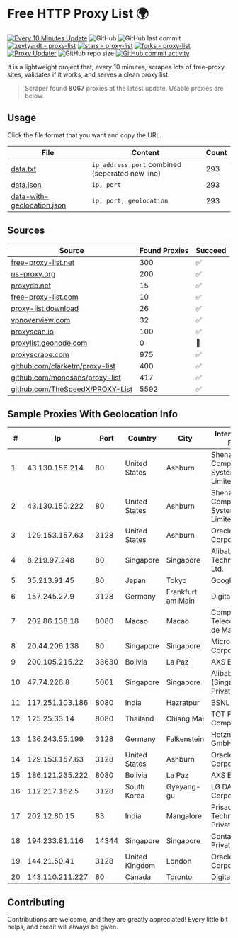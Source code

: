 
# Free HTTP Proxy List 🌍

[![Every 10 Minutes Update](https://github.com/mertguvencli/http-proxy-list/actions/workflows/main.yml/badge.svg?branch=main)](https://github.com/mertguvencli/http-proxy-list/actions/workflows/main.yml)
![GitHub](https://img.shields.io/github/license/mertguvencli/http-proxy-list)
![GitHub last commit](https://img.shields.io/github/last-commit/mertguvencli/http-proxy-list)
[![zevtyardt - proxy-list](https://img.shields.io/static/v1?label=zevtyardt&message=proxy-list&color=blue&logo=github)](https://github.com/zevtyardt/proxy-list "Go to GitHub repo")
[![stars - proxy-list](https://img.shields.io/github/stars/zevtyardt/proxy-list?style=social)](https://github.com/zevtyardt/proxy-list)
[![forks - proxy-list](https://img.shields.io/github/forks/zevtyardt/proxy-list?style=social)](https://github.com/zevtyardt/proxy-list)
[![Proxy Updater](https://github.com/zevtyardt/proxy-list/workflows/Proxy%20Updater/badge.svg)](https://github.com/zevtyardt/proxy-list/actions?query=workflow:"Proxy+Updater")
![GitHub repo size](https://img.shields.io/github/repo-size/zevtyardt/proxy-list)
[![GitHub commit activity](https://img.shields.io/github/commit-activity/m/zevtyardt/proxy-list?logo=commits)](https://github.com/zevtyardt/proxy-list/commits/main)

It is a lightweight project that, every 10 minutes, scrapes lots of free-proxy sites, validates if it works, and serves a clean proxy list.

> Scraper found **8067** proxies at the latest update. Usable proxies are below.

## Usage

Click the file format that you want and copy the URL.

|File|Content|Count|
|----|-------|-----|
|[data.txt](https://raw.githubusercontent.com/mertguvencli/http-proxy-list/main/proxy-list/data.txt)|`ip_address:port` combined (seperated new line)|293|
|[data.json](https://raw.githubusercontent.com/mertguvencli/http-proxy-list/main/proxy-list/data.json)|`ip, port`|293|
|[data-with-geolocation.json](https://raw.githubusercontent.com/mertguvencli/http-proxy-list/main/proxy-list/data-with-geolocation.json)|`ip, port, geolocation`|293|

## Sources

|Source|Found Proxies|Succeed|
|------|-------------|-------|
|[free-proxy-list.net](https://free-proxy-list.net)|300|✅|
|[us-proxy.org](https://www.us-proxy.org)|200|✅|
|[proxydb.net](http://proxydb.net)|15|✅|
|[free-proxy-list.com](https://free-proxy-list.com/?page=&port=&type%5B%5D=http&type%5B%5D=https&up_time=0&search=Search)|10|✅|
|[proxy-list.download](https://www.proxy-list.download/HTTP)|26|✅|
|[vpnoverview.com](https://vpnoverview.com/privacy/anonymous-browsing/free-proxy-servers)|32|✅|
|[proxyscan.io](https://www.proxyscan.io)|100|✅|
|[proxylist.geonode.com](https://proxylist.geonode.com/api/proxy-list?limit=300&page=1&sort_by=lastChecked&sort_type=desc&protocols=http,https)|0|🚫|
|[proxyscrape.com](https://api.proxyscrape.com/v2/?request=displayproxies&protocol=http&timeout=10000&country=all&ssl=all&anonymity=all)|975|✅|
|[github.com/clarketm/proxy-list](https://raw.githubusercontent.com/clarketm/proxy-list/master/proxy-list-raw.txt)|400|✅|
|[github.com/monosans/proxy-list](https://raw.githubusercontent.com/monosans/proxy-list/main/proxies/http.txt)|417|✅|
|[github.com/TheSpeedX/PROXY-List](https://raw.githubusercontent.com/TheSpeedX/PROXY-List/master/http.txt)|5592|✅|


## Sample Proxies With Geolocation Info

|#|Ip|Port|Country|City|Internet Service Provider|
|-|--|----|-------|----|-------------------------|
|1|43.130.156.214|80|United States|Ashburn|Shenzhen Tencent Computer Systems Company Limited|
|2|43.130.150.222|80|United States|Ashburn|Shenzhen Tencent Computer Systems Company Limited|
|3|129.153.157.63|3128|United States|Ashburn|Oracle Corporation|
|4|8.219.97.248|80|Singapore|Singapore|Alibaba (US) Technology Co., Ltd.|
|5|35.213.91.45|80|Japan|Tokyo|Google LLC|
|6|157.245.27.9|3128|Germany|Frankfurt am Main|DigitalOcean, LLC|
|7|202.86.138.18|8080|Macao|Macao|Companhia de Telecomunicacoes de Macau|
|8|20.44.206.138|80|Singapore|Singapore|Microsoft Corporation|
|9|200.105.215.22|33630|Bolivia|La Paz|AXS Bolivia S. A.|
|10|47.74.226.8|5001|Singapore|Singapore|Alibaba Cloud (Singapore) Private Limited|
|11|117.251.103.186|8080|India|Hazratpur|BSNL Internet|
|12|125.25.33.14|8080|Thailand|Chiang Mai|TOT Public Company Limited|
|13|136.243.55.199|3128|Germany|Falkenstein|Hetzner Online GmbH|
|14|129.153.157.63|3128|United States|Ashburn|Oracle Corporation|
|15|186.121.235.222|8080|Bolivia|La Paz|AXS Bolivia S. A.|
|16|112.217.162.5|3128|South Korea|Gyeyang-gu|LG DACOM Corporation|
|17|202.12.80.15|83|India|Mangalore|Prisac Aviation Technologies Private Limited|
|18|194.233.81.116|14344|Singapore|Singapore|Contabo Asia Private Limited|
|19|144.21.50.41|3128|United Kingdom|London|Oracle Corporation|
|20|143.110.211.227|80|Canada|Toronto|DigitalOcean, LLC|



## Contributing

Contributions are welcome, and they are greatly appreciated! Every
little bit helps, and credit will always be given.

